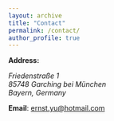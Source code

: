 ```yaml
---
layout: archive
title: "Contact"
permalink: /contact/
author_profile: true
---
```


**Address:**

<address>
  Friedenstraße 1<br/>
  85748 Garching bei München<br/>
  Bayern, Germany
</address>



**Email**: [ernst.yu@hotmail.com](mailto:ernst.yu@hotmail.com)